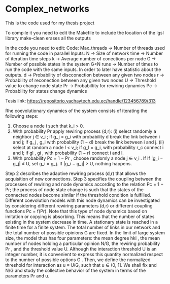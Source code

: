 # Complex_networks
This is the code used for my thesis project

To compile it you need to edit the Makefile to include the location of the lgsl library
make-clean erases all the outputs


In the code you need to edit:
  Code:
    Max_threads -> Number of threads used for running the code in parallel
  Inputs:
    N -> Size of network 
    time -> Number of iteration time steps
    k -> Average number of conections per node
    G -> Number of possible states in the system G<N
    runs -> Number of times to run the code with the same inputs. In order to later have statistic about the outputs.
    d -> Probability of discconection between any given two nodes
    r -> Probability of reconection between any given two nodes
    U -> Threshold value to change node state
    Pr -> Probabiltity for rewiring dynamics
    Pc -> Probability for states change dynamics

  Tesis link: https://repositorio.yachaytech.edu.ec/handle/123456789/313 


Rhe coevolutionary dynamics of the system consists of iterating the following steps:
   1. Choose a node i such that k_i > 0.
   2. With probability Pr apply rewiring process (d,r): (i) select randomly a neighbor j ∈ ν_i ; if g_j = g_i with
      probability d break the link between i and j; if g_j , g_i with probability (1 − d) break the link between i and j.
      (ii) select at random a node l < ν_i; if g_l = g_i, with probability r_c connect i and l; if gl , gi , with probability (1 − r) connect i and l.
   4. With probability Pc = 1 − Pr , choose randomly a node j ∈ ν_i . If If |g_i − g_j| ≤ U, set g_i = g_j. If |g_i − g_j| > U, nothing happens.
      
Step 2 describes the adaptive rewiring process (d,r) that allows the acquisition of new connections. Step 3
specifies the coupling between the processes of rewiring and node dynamics according to the relation Pc = 1 − Pr;
the process of node state change is such that the states of the connected nodes become similar if the threshold
condition is fulfilled. Different coevolution models with this node dynamics can be investigated by considering
different rewiring parameters (d,r) or different coupling functions Pc = f(Pr).
Note that this type of node dynamics based on imitation or copying is absorbing. This means that the number
of states existing in the system decrease in time. A stationary state is reached in a finite time for a finite system.
The total number of links in our network and the total number of possible opinions G are fixed. In the limit of
large system size, the model thus has four parameters: the mean degree hki , the mean number of nodes holding a
particular opinion N/G, the rewiring probability Pr , and the threshold value U. Although the interaction threshold
U is an integer number, it is convenient to express this quantity normalized respect to the number of possible
options G . Then, we define the normalized threshold for interaction as u ≡ U/G, such that u ∈ (0, 1]. We shall fix
<k> and N/G and study the collective behavior of the system in terms of the parameters Pr and u.
